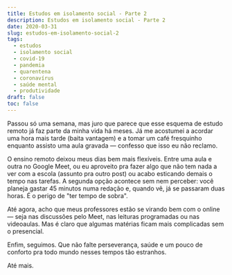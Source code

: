 ```yaml
---
title: Estudos em isolamento social - Parte 2
description: Estudos em isolamento social - Parte 2
date: 2020-03-31
slug: estudos-em-isolamento-social-2
tags:
  - estudos
  - isolamento social
  - covid-19
  - pandemia
  - quarentena
  - coronavírus
  - saúde mental
  - produtividade
draft: false
toc: false
---
```


Passou só uma semana, mas juro que parece que esse esquema de estudo remoto já faz parte da minha vida há meses. Já me acostumei a acordar uma hora mais tarde (baita vantagem) e a tomar um café fresquinho enquanto assisto uma aula gravada — confesso que isso eu não reclamo.

O ensino remoto deixou meus dias bem mais flexíveis. Entre uma aula e outra no Google Meet, ou eu aproveito pra fazer algo que não tem nada a ver com a escola (assunto pra outro post) ou acabo esticando demais o tempo nas tarefas. A segunda opção acontece sem nem perceber: você planeja gastar 45 minutos numa redação e, quando vê, já se passaram duas horas. É o perigo de "ter tempo de sobra".

Até agora, acho que meus professores estão se virando bem com o online — seja nas discussões pelo Meet, nas leituras programadas ou nas videoaulas. Mas é claro que algumas matérias ficam mais complicadas sem o presencial.

Enfim, seguimos. Que não falte perseverança, saúde e um pouco de conforto pra todo mundo nesses tempos tão estranhos.

Até mais.